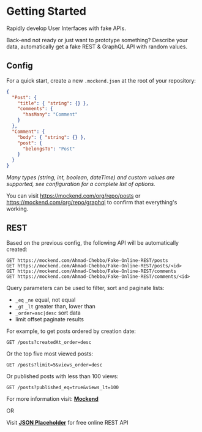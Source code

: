 # Getting Started

Rapidly develop User Interfaces with fake APIs.

Back-end not ready or just want to prototype something?
Describe your data, automatically get a fake REST & GraphQL API with random values.

## Config

For a quick start, create a new `.mockend.json` at the root of your repository:

```json
{
  "Post": {
    "title": { "string": {} },
    "comments": {
      "hasMany": "Comment"
    }
  },
  "Comment": {
    "body": { "string": {} },
    "post": {
      "belongsTo": "Post"
    }
  }
}
```

*Many types (string, int, boolean, dateTime) and custom values are supported, see configuration for a complete list of options.*

You can visit https://mockend.com/org/repo/posts or https://mockend.com/org/repo/graphql to confirm that everything's working.

## REST

Based on the previous config, the following API will be automatically created:

```
GET https://mockend.com/Ahmad-Chebbo/Fake-Online-REST/posts
GET https://mockend.com/Ahmad-Chebbo/Fake-Online-REST/posts/<id>
GET https://mockend.com/Ahmad-Chebbo/Fake-Online-REST/comments
GET https://mockend.com/Ahmad-Chebbo/Fake-Online-REST/comments/<id>
```

Query parameters can be used to filter, sort and paginate lists:

* `_eq` `_ne` equal, not equal
* `_gt` `_lt` greater than, lower than
* `_order=asc|desc` sort data
* limit offset paginate results

For example, to get posts ordered by creation date:
```
GET /posts?createdAt_order=desc
```
Or the top five most viewed posts:

```
GET /posts?limit=5&views_order=desc
```

Or published posts with less than 100 views:

```
GET /posts?published_eq=true&views_lt=100
```

For more information visit: **[Mockend](https://docs.mockend.com/config)**

OR

Visit **[JSON Placeholder](https://jsonplaceholder.typicode.com/)** for free online REST API
